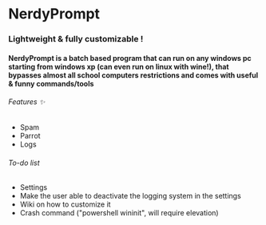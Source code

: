 # NerdyPrompt
### Lightweight & fully customizable !
#### NerdyPrompt is a batch based program that can run on any windows pc starting from windows xp (can even run on linux with wine!), that bypasses almost all school computers restrictions and comes with useful & funny commands/tools

###### Features ✨
  - Spam
  - Parrot
  - Logs

###### To-do list
  - Settings
  - Make the user able to deactivate the logging system in the settings
  - Wiki on how to customize it
  - Crash command ("powershell wininit", will require elevation)
